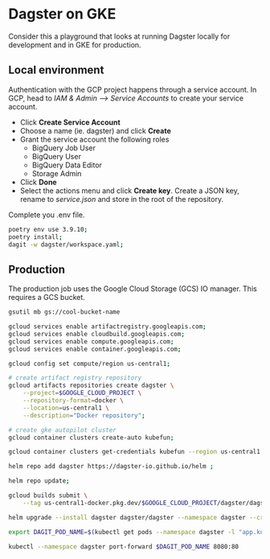 # Dagster on GKE
Consider this a playground that looks at running Dagster locally for development and in GKE for production.

## Local environment
Authentication with the GCP project happens through a service account. In GCP, head to _IAM & Admin --> Service Accounts_ to create your service account.

* Click **Create Service Account**
* Choose a name (ie. dagster) and click **Create**
* Grant the service account the following roles
    * BigQuery Job User
    * BigQuery User
    * BigQuery Data Editor
    * Storage Admin
* Click **Done** 
* Select the actions menu and click **Create key**. Create a JSON key, rename to _service.json_ and store in the root of the repository.

Complete you .env file.

```sh
poetry env use 3.9.10;
poetry install;
dagit -w dagster/workspace.yaml;
```


## Production
The production job uses the Google Cloud Storage (GCS) IO manager. This requires a GCS bucket.
```sh
gsutil mb gs://cool-bucket-name
```

```sh
gcloud services enable artifactregistry.googleapis.com;
gcloud services enable cloudbuild.googleapis.com;
gcloud services enable compute.googleapis.com;
gcloud services enable container.googleapis.com;

gcloud config set compute/region us-central1;

# create artifact registry repository
gcloud artifacts repositories create dagster \
    --project=$GOOGLE_CLOUD_PROJECT \
    --repository-format=docker \
    --location=us-central1 \
    --description="Docker repository";

# create gke autopilot cluster
gcloud container clusters create-auto kubefun;

gcloud container clusters get-credentials kubefun --region us-central1 --project $GOOGLE_CLOUD_PROJECT

helm repo add dagster https://dagster-io.github.io/helm ;

helm repo update;

gcloud builds submit \
    --tag us-central1-docker.pkg.dev/$GOOGLE_CLOUD_PROJECT/dagster/dagster .;

helm upgrade --install dagster dagster/dagster --namespace dagster --create-namespace -f values.yaml;

export DAGIT_POD_NAME=$(kubectl get pods --namespace dagster -l "app.kubernetes.io/name=dagster,app.kubernetes.io/instance=dagster,component=dagit" -o jsonpath="{.items[0].metadata.name}")

kubectl --namespace dagster port-forward $DAGIT_POD_NAME 8080:80

```
